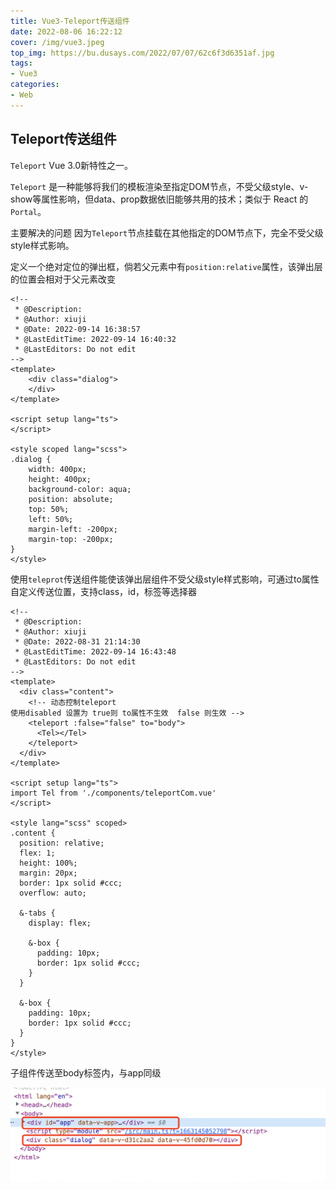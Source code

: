 ```yaml
---
title: Vue3-Teleport传送组件
date: 2022-08-06 16:22:12
cover: /img/vue3.jpeg
top_img: https://bu.dusays.com/2022/07/07/62c6f3d6351af.jpg
tags:
- Vue3
categories:
- Web
---
```


## Teleport传送组件

`Teleport` Vue 3.0新特性之一。

`Teleport` 是一种能够将我们的模板渲染至指定DOM节点，不受父级style、v-show等属性影响，但data、prop数据依旧能够共用的技术；类似于 React 的 `Portal`。

主要解决的问题 因为`Teleport`节点挂载在其他指定的DOM节点下，完全不受父级style样式影响。

定义一个绝对定位的弹出框，倘若父元素中有`position:relative`属性，该弹出层的位置会相对于父元素改变

```vue
<!--
 * @Description: 
 * @Author: xiuji
 * @Date: 2022-09-14 16:38:57
 * @LastEditTime: 2022-09-14 16:40:32
 * @LastEditors: Do not edit
-->
<template>
    <div class="dialog">
    </div>
</template>

<script setup lang="ts">
</script>

<style scoped lang="scss">
.dialog {
    width: 400px;
    height: 400px;
    background-color: aqua;
    position: absolute;
    top: 50%;
    left: 50%;
    margin-left: -200px;
    margin-top: -200px;
}
</style>
```

使用`teleprot`传送组件能使该弹出层组件不受父级style样式影响，可通过to属性自定义传送位置，支持class，id，标签等选择器

```vue
<!--
 * @Description: 
 * @Author: xiuji
 * @Date: 2022-08-31 21:14:30
 * @LastEditTime: 2022-09-14 16:43:48
 * @LastEditors: Do not edit
-->
<template>
  <div class="content">
    <!-- 动态控制teleport
使用disabled 设置为 true则 to属性不生效  false 则生效 -->
    <teleport :false="false" to="body">
      <Tel></Tel>
    </teleport>
  </div>
</template>

<script setup lang="ts">
import Tel from './components/teleportCom.vue'
</script>

<style lang="scss" scoped>
.content {
  position: relative;
  flex: 1;
  height: 100%;
  margin: 20px;
  border: 1px solid #ccc;
  overflow: auto;

  &-tabs {
    display: flex;

    &-box {
      padding: 10px;
      border: 1px solid #ccc;
    }
  }

  &-box {
    padding: 10px;
    border: 1px solid #ccc;
  }
}
</style>
```

子组件传送至body标签内，与app同级

![](Vue3-Teleport传送组件/image-20220914171013285.png)

##### 
